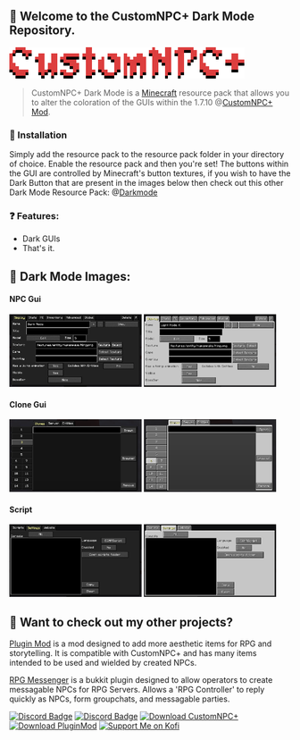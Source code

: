 
## 👋 Welcome to the CustomNPC+ Dark Mode Repository.
![](images/logo.png)  

> CustomNPC+ Dark Mode is a [Minecraft](https://minecraft.net/) resource pack that allows you to alter the coloration of the GUIs within the 1.7.10 @[CustomNPC+ Mod](https://www.curseforge.com/minecraft/mc-mods/customnpc-plus).

### 🔹 Installation
Simply add the resource pack to the resource pack folder in your directory of choice. Enable the resource pack and then you're set! The buttons within the GUI are controlled by Minecraft's button textures, if you wish to have the Dark Button that are present in the images below then check out this other Dark Mode Resource Pack: @[Darkmode](https://www.curseforge.com/minecraft/texture-packs/darkmode)

### ❓ Features:
- Dark GUIs
- That's it.

## 🔰 Dark Mode Images:
#### NPC Gui
<img src="images/dark-npc.png" width="237" height="130"/> <img src="images/light-npc.png" width="237" height="130"/>

#### Clone Gui
<img src="images/dark-clone.png" width="237" height="130"/> <img src="images/light-clone.png" width="237" height="130"/>

#### Script
<img src="images/dark-script.png" width="237" height="130"/> <img src="images/light-script.png" width="237" height="130"/>


## 🔗 Want to check out my other projects?
[Plugin Mod](https://github.com/KAMKEEL/Plugin-Mod) is a mod designed to add more aesthetic items for RPG and storytelling. It is compatible with CustomNPC+ and has many items intended to be used and wielded by created NPCs.

[RPG Messenger](https://github.com/KAMKEEL/RPGMessenger) is a bukkit plugin designed to allow operators to create messagable NPCs for RPG Servers. Allows a 'RPG Controller' to reply quickly as NPCs, form groupchats, and messagable parties.

[![Discord Badge](https://img.shields.io/badge/CustomNPC-7289DA?style=for-the-badge&logo=discord&logoColor=white)](https://discord.gg/rgeWsmQaKa)
[![Discord Badge](https://img.shields.io/badge/CustomNPC+-7289DA?style=for-the-badge&logo=discord&logoColor=white)](https://discord.gg/pQqRTvFeJ5)
[![Download CustomNPC+](https://img.shields.io/badge/Download⠀CustomNPC⠀Plus!-0081CB?style=for-the-badge&logo=material-ui&logoColor=white)](https://www.curseforge.com/minecraft/mc-mods/customnpc-plus)
[![Download PluginMod](https://img.shields.io/badge/Download⠀Plugin⠀Mod!-0081CB?style=for-the-badge&logo=material-ui&logoColor=white)](https://github.com/KAMKEEL/Plugin-Mod)
<a href="https://ko-fi.com/kamkeel"> <img src="https://i.imgur.com/zvdVbeW.png" alt="Support Me on Kofi"  width="180" height="27"> </a>

